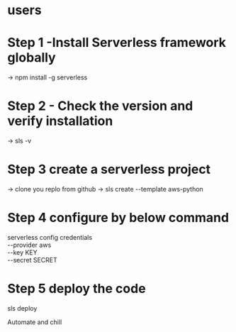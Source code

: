 # users

# Step 1 -Install Serverless framework globally

-> npm install -g serverless

# Step 2 - Check the version and verify installation

-> sls -v

# Step 3 create a serverless project

-> clone you replo from github
-> sls create --template aws-python

# Step 4 configure by below command

serverless config credentials \
 --provider aws \
 --key KEY \
 --secret SECRET

# Step 5 deploy the code

sls deploy

Automate and chill
